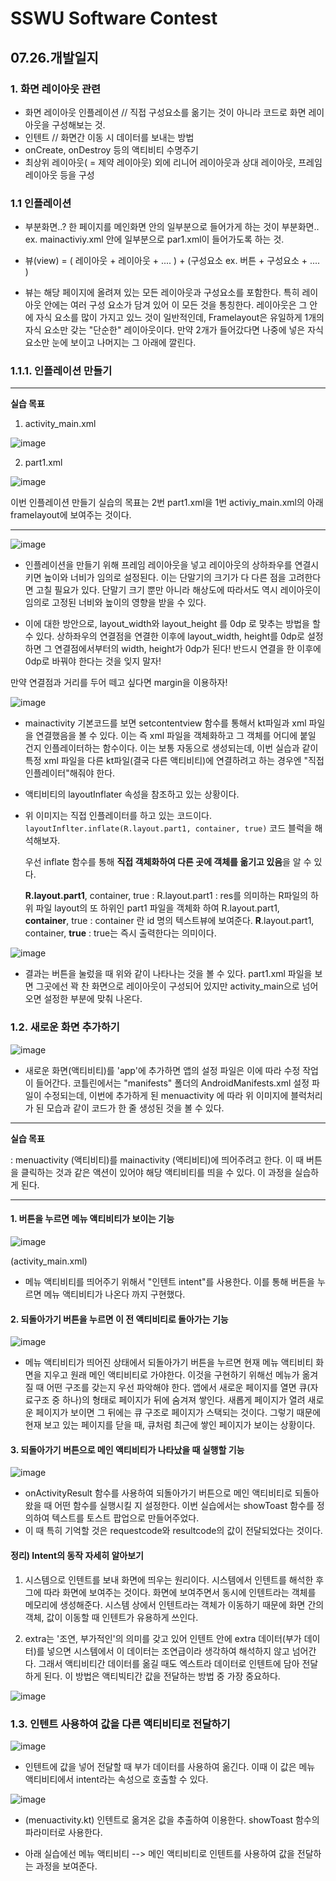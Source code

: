 # SSWU Software Contest
## 07.26.개발일지

### 1. 화면 레이아웃 관련 
- 화면 레이아웃 인플레이션 // 직접 구성요소를 옮기는 것이 아니라 코드로 화면 레이아웃을 구성해보는 것. 
- 인텐트 // 화면간 이동 시 데이터를 보내는 방법 
- onCreate, onDestroy 등의 액티비티 수명주기 
- 최상위 레이아웃( = 제약 레이아웃) 외에 리니어 레이아웃과 상대 레이아웃, 프레임 레이아웃 등을 구성 

### 1.1 인플레이션 

- 부분화면..? 한 페이지를 메인화면 안의 일부분으로 들어가게 하는 것이 부분화면.. 
  ex. mainactiviy.xml 안에 일부분으로 par1.xml이 들어가도록 하는 것. 
  
- 뷰(view) = ( 레이아웃 + 레이아웃 + .... ) + (구성요소 ex. 버튼 + 구성요소 + .... ) 
  
- 뷰는 해당 페이지에 올려져 있는 모든 레이아웃과 구성요소를 포함한다. 특히 레이아웃 안에는 여러 구성 요소가 담겨 있어 이 모든 것을 통칭한다. 레이아웃은 그 안에 자식 요소를 많이 가지고 있느 것이 일반적인데, Framelayout은 유일하게 1개의 자식 요소만 갖는 "단순한" 레이아웃이다. 만약 2개가 들어갔다면 나중에 넣은 자식 요소만 눈에 보이고 나머지는 그 아래에 깔린다. 

### 1.1.1. 인플레이션 만들기 

---

**실습 목표** 

1. activity_main.xml

![image](https://user-images.githubusercontent.com/65717358/126971788-fc953356-4352-4ff0-be59-a3da31c0a321.png)

2. part1.xml

![image](https://user-images.githubusercontent.com/65717358/126971900-6cd1807d-f225-41b4-9a78-58b5745a6a1c.png)

이번 인플레이션 만들기 실습의 목표는 2번 part1.xml을 1번 activiy_main.xml의 아래 framelayout에 보여주는 것이다. 

--- 

![image](https://user-images.githubusercontent.com/65717358/126969861-6f79a3aa-b9cc-481f-84ec-0c82da1cb25d.png)

- 인플레이션을 만들기 위해 프레임 레이아웃을 넣고 레이아웃의 상하좌우를 연결시키면 높이와 너비가 임의로 설정된다. 이는 단말기의 크기가 다 다른 점을 고려한다면 고칠 필요가 있다. 단말기 크기 뿐만 아니라 해상도에 따라서도 역시 레이아웃이 임의로 고정된 너비와 높이의 영향을 받을 수 있다. 

- 이에 대한 방안으로, layout_width와 layout_height 를 0dp 로 맞추는 방법을 할 수 있다. 상하좌우의 연결점을 연결한 이후에 layout_width, height를 0dp로 설정하면 그 연결점에서부터의 width, height가 0dp가 된다! 반드시 연결을 한 이후에 0dp로 바꿔야 한다는 것을 잊지 말자!

만약 연결점과 거리를 두어 떼고 싶다면 margin을 이용하자!


![image](https://user-images.githubusercontent.com/65717358/126981130-30865d21-16ce-4c50-bd0a-fb1a39032560.png)

- mainactivity 기본코드를 보면 setcontentview 함수를 통해서 kt파일과 xml 파일을 연결했음을 볼 수 있다. 이는 즉 xml 파일을 객체화하고 그 객체를 어디에 붙일 건지 인플레이터하는 함수이다. 이는 보통 자동으로 생성되는데, 이번 실습과 같이 특정 xml 파일을 다른 kt파일(결국 다른 액티비티)에 연결하려고 하는 경우엔 "직접 인플레이터"해줘야 한다. 

- 액티비티의 layoutInflater 속성을 참조하고 있는 상황이다. 

- 위 이미지는 직접 인플레이터를 하고 있는 코드이다. ```layoutInflter.inflate(R.layout.part1, container, true)``` 코드 블럭을 해석해보자. 
  
  우선 inflate 함수를 통해 **직접 객체화하여 다른 곳에 객체를 옮기고 있음**을 알 수 있다. 
  
  **R.layout.part1**, container, true : R.layout.part1 : res를 의미하는 R파일의 하위 파일 layout의 또 하위인 part1 파일을 객체화 하여
  R.layout.part1, **container**, true : container 란 id 명의 텍스트뷰에 보여준다. 
  **R**.layout.part1, container, **true** : true는 즉시 출력한다는 의미이다. 
  

![image](https://user-images.githubusercontent.com/65717358/126983527-7db9ce9f-faf2-4f76-93c8-db3c1792475e.png)

- 결과는 버튼을 눌렀을 때 위와 같이 나타나는 것을 볼 수 있다. part1.xml 파일을 보면 그곳에선 꽉 찬 화면으로 레이아웃이 구성되어 있지만 activity_main으로 넘어오면 설정한 부분에 맞춰 나온다. 

### 1.2. 새로운 화면 추가하기 

![image](https://user-images.githubusercontent.com/65717358/126985293-39ace42e-47ef-4746-8624-3c63ac5c8ad5.png)

- 새로운 화면(액티비티)를 'app'에 추가하면 앱의 설정 파일은 이에 따라 수정 작업이 들어간다. 코틀린에서는 "manifests" 폴더의 AndroidManifests.xml 설정 파일이 수정되는데, 이번에 추가하게 된 menuactivity 에 따라 위 이미지에 블럭처리가 된 모습과 같이 코드가 한 줄 생성된 것을 볼 수 있다. 

--- 

**실습 목표** 

: menuactivity (액티비티)를 mainactivity (액티비티)에 띄어주려고 한다. 이 때 버튼을 클릭하는 것과 같은 액션이 있어야 해당 액티비티를 띄을 수 있다. 이 과정을 실습하게 된다. 

--- 

#### 1. 버튼을 누르면 메뉴 액티비티가 보이는 기능 
![image](https://user-images.githubusercontent.com/65717358/126997708-d2bc7984-4162-4aaf-96d1-adecb6ea18b6.png)

(activity_main.xml)
- 메뉴 액티비티를 띄어주기 위해서 "인텐트 intent"를 사용한다. 이를 통해 버튼을 누르면 메뉴 액티비티가 나온다 까지 구현했다. 


#### 2. 되돌아가기 버튼을 누르면 이 전 액티비티로 돌아가는 기능 

![image](https://user-images.githubusercontent.com/65717358/126998313-3e36210e-e76d-4222-a785-cfe2feedb6d2.png)

- 메뉴 액티비티가 띄어진 상태에서 되돌아가기 버튼을 누르면 현재 메뉴 액티비티 화면을 지우고 원래 메인 액티비티로 가야한다. 이것을 구현하기 위해선 메뉴가 옮겨질 때 어떤 구조를 갖는지 우선 파악해야 한다. 앱에서 새로운 페이지를 열면 큐(자료구조 중 하나)의 형태로 페이지가 뒤에 숨겨져 쌓인다. 새롭게 페이지가 열려 새로운 페이지가 보이면 그 뒤에는 큐 구조로 페이지가 스택되는 것이다. 그렇기 때문에 현재 보고 있는 페이지를 닫을 때, 큐처럼 최근에 쌓인 페이지가 보이는 상황이다. 

#### 3. 되돌아가기 버튼으로 메인 액티비티가 나타났을 때 실행할 기능 

![image](https://user-images.githubusercontent.com/65717358/126999507-fed24a92-ac2c-4e91-b5b7-6da9c77e17d3.png)

- onActivityResult 함수를 사용하여 되돌아가기 버튼으로 메인 액티비티로 되돌아왔을 때 어떤 함수를 실행시킬 지 설정한다. 이번 실습에서는 showToast 함수를 정의하여 텍스트를 토스트 팝업으로 만들어주었다. 
- 이 때 특히 기억할 것은 requestcode와 resultcode의 값이 전달되었다는 것이다. 

#### 정리) Intent의 동작 자세히 알아보기 

1. 시스템으로 인텐트를 보내 화면에 띄우는 원리이다. 시스템에서 인텐트를 해석한 후 그에 따라 화면에 보여주는 것이다. 화면에 보여주면서 동시에 인텐트라는 객체를 메모리에 생성해준다. 시스템 상에서 인텐트라는 객체가 이동하기 때문에 화면 간의 객체, 값이 이동할 때 인텐트가 유용하게 쓰인다. 

2. extra는 '조연, 부가적인'의 의미를 갖고 있어 인텐트 안에 extra 데이터(부가 데이터)를 넣으면 시스템에서 이 데이터는 조연급이라 생각하여 해석하지 않고 넘어간다. 그래서 액티비티간 데이터를 옮길 때도 엑스트라 데이터로 인텐트에 담아 전달하게 된다. 이 방법은 액티빅티간 값을 전달하는 방법 중 가장 중요하다. 

![image](https://user-images.githubusercontent.com/65717358/127000707-d0ee47f4-2414-49f0-98f1-e008284323a0.png)


### 1.3. 인텐트 사용하여 값을 다른 액티비티로 전달하기

![image](https://user-images.githubusercontent.com/65717358/127001765-f3fd8419-fd4e-4ff8-8437-34cd590901b5.png)

- 인텐트에 값을 넣어 전달할 때 부가 데이터를 사용하여 옮긴다. 이때 이 값은 메뉴 액티비티에서 intent라는 속성으로 호출할 수 있다. 

![image](https://user-images.githubusercontent.com/65717358/127003629-0ad92f3f-daa6-4ea0-8a96-bb89b4af47e1.png)

- (menuactivity.kt) 인텐트로 옮겨온 값을 추출하여 이용한다. showToast 함수의 파라미터로 사용한다. 

- 아래 실습에선 메뉴 액티비티 --> 메인 액티비티로 인텐트를 사용하여 값을 전달하는 과정을 보여준다. 





            

